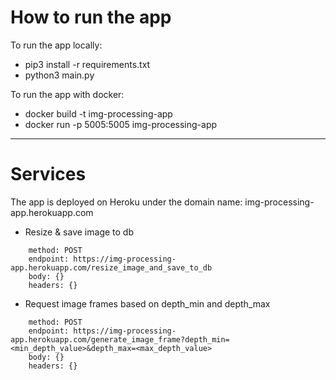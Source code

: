 # How to run the app

To run the app locally:
- pip3 install -r requirements.txt
- python3 main.py

To run the app with docker:
- docker build -t img-processing-app
- docker run -p 5005:5005 img-processing-app



-------------------------------


# Services

The app is deployed on Heroku under the domain name: img-processing-app.herokuapp.com

- Resize & save image to db
```
    method: POST
    endpoint: https://img-processing-app.herokuapp.com/resize_image_and_save_to_db
    body: {}
    headers: {}
```
- Request image frames based on depth_min and depth_max
```
    method: POST
    endpoint: https://img-processing-app.herokuapp.com/generate_image_frame?depth_min=<min_depth_value>&depth_max=<max_depth_value>
    body: {}
    headers: {}
```
